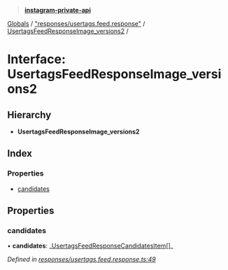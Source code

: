 > **[instagram-private-api](../README.md)**

[Globals](../README.md) / ["responses/usertags.feed.response"](../modules/_responses_usertags_feed_response_.md) / [UsertagsFeedResponseImage_versions2](_responses_usertags_feed_response_.usertagsfeedresponseimage_versions2.md) /

# Interface: UsertagsFeedResponseImage_versions2

## Hierarchy

- **UsertagsFeedResponseImage_versions2**

## Index

### Properties

- [candidates](_responses_usertags_feed_response_.usertagsfeedresponseimage_versions2.md#candidates)

## Properties

### candidates

• **candidates**: _[UsertagsFeedResponseCandidatesItem](\_responses_usertags_feed_response_.usertagsfeedresponsecandidatesitem.md)[]\_

_Defined in [responses/usertags.feed.response.ts:49](https://github.com/realinstadude/instagram-private-api/blob/4ae8fec/src/responses/usertags.feed.response.ts#L49)_
